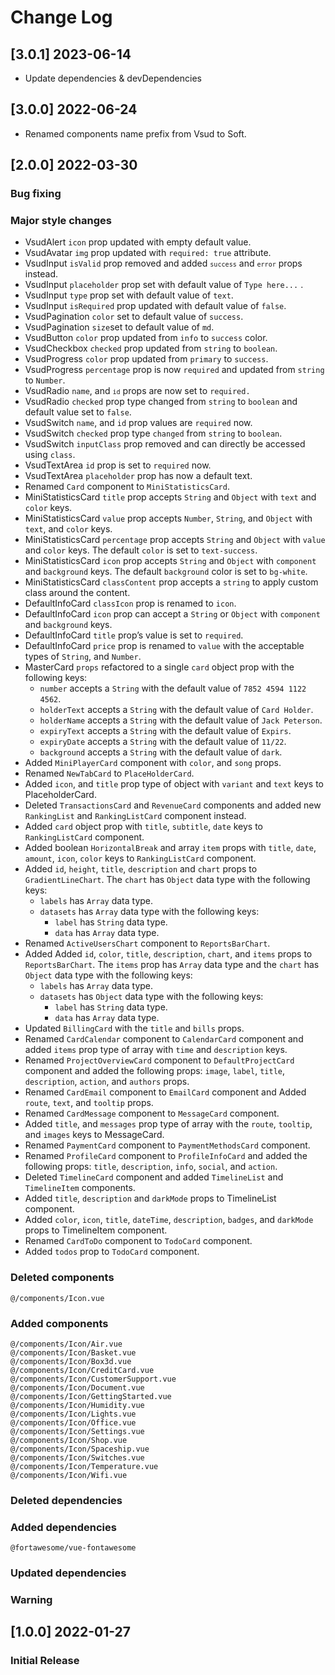 # Change Log

## [3.0.1] 2023-06-14

- Update dependencies & devDependencies

## [3.0.0] 2022-06-24

- Renamed components name prefix from Vsud to Soft.

## [2.0.0] 2022-03-30

### Bug fixing

### Major style changes

- VsudAlert `icon` prop updated with empty default value.
- VsudAvatar `img` prop updated with `required: true` attribute.
- VsudInput `isValid` prop removed and added <code>`success`</code> and <code>`error`</code> props instead.
- VsudInput `placeholder` prop set with default value of `Type here...` .
- VsudInput `type` prop set with default value of `text`.
- VsudInput `isRequired` prop updated with default value of `false`.
- VsudPagination `color` set to default value of `success`.
- VsudPagination `size`set to default value of `md`.
- VsudButton `color` prop updated from `info` to `success` color.
- VsudCheckbox `checked` prop updated from `string` to `boolean`.
- VsudProgress `color` prop updated from `primary` to `success`.
- VsudProgress `percentage` prop is now `required` and updated from `string` to `Number`.
- VsudRadio `name`, and <code>`id`</code> props are now set to `required.`
- VsudRadio `checked` prop type changed from `string` to `boolean` and default value set to `false`.
- VsudSwitch `name`, and `id` prop values are `required` now.
- VsudSwitch `checked` prop type `changed` from `string` to `boolean`.
- VsudSwitch `inputClass` prop removed and can directly be accessed using `class`.
- VsudTextArea `id` prop is set to `required` now.
- VsudTextArea `placeholder` prop has now a default text.
- Renamed `Card` component to `MiniStatisticsCard`.
- MiniStatisticsCard `title` prop accepts `String` and `Object` with `text` and `color` keys.
- MiniStatisticsCard `value` prop accepts `Number`, `String`, and `Object` with `text`, and `color` keys.
- MiniStatisticsCard `percentage` prop accepts `String` and `Object` with `value` and `color` keys. The default `color` is set to `text-success`.
- MiniStatisticsCard `icon` prop accepts `String` and `Object` with `component` and `background` keys. The default `background` color is set to `bg-white`.
- MiniStatisticsCard `classContent` prop accepts a `string` to apply custom class around the content.
- DefaultInfoCard `classIcon` prop is renamed to `icon`.
- DefaultInfoCard `icon` prop can accept a `String` or `Object` with `component` and `background` keys.
- DefaultInfoCard `title` prop’s value is set to `required`.
- DefaultInfoCard `price` prop is renamed to `value` with the acceptable types of `String`, and `Number`.
- MasterCard `props` refactored to a single `card` object prop with the following keys:
  - `number` accepts a `String` with the default value of `7852 4594 1122 4562`.
  - `holderText` accepts a `String` with the default value of `Card Holder`.
  - `holderName` accepts a `String` with the default value of `Jack Peterson`.
  - `expiryText` accepts a `String` with the default value of `Expirs`.
  - `expiryDate` accepts a `String` with the default value of `11/22`.
  - `background` accepts a `String` with the default value of `dark`.
- Added `MiniPlayerCard` component with `color`, and `song` props.
- Renamed `NewTabCard` to `PlaceHolderCard`.
- Added `icon`, and `title` prop type of object with `variant` and `text` keys to PlaceholderCard.
- Deleted `TransactionsCard` and `RevenueCard` components and added new `RankingList` and `RankingListCard` component instead.
- Added `card` object prop with `title`, `subtitle`, `date` keys to `RankingListCard` component.
- Added boolean `HorizontalBreak` and array `item` props with `title`, `date`, `amount`, `icon`, `color` keys to `RankingListCard` component.
- Added `id`, `height`, `title`, `description` and `chart` props to `GradientLineChart`. The `chart` has `Object` data type with the following keys:
  - `labels` has `Array` data type.
  - `datasets` has `Array` data type with the following keys:
    - `label` has `String` data type.
    - `data` has `Array` data type.
- Renamed `ActiveUsersChart` component to `ReportsBarChart`.
- Added Added `id`, `color`, `title`, `description`, `chart`, and `items` props to `ReportsBarChart`. The `items` prop has `Array` data type and the `chart` has `Object` data type with the following keys:
  - `labels` has `Array` data type.
  - `datasets` has `Object` data type with the following keys:
    - `label` has `String` data type.
    - `data` has `Array` data type.
- Updated `BillingCard` with the `title` and `bills` props.
- Renamed `CardCalendar` component to `CalendarCard` component and added `items` prop type of array with `time` and `description` keys.
- Renamed `ProjectOverviewCard` component to `DefaultProjectCard` component and added the following props: `image`, `label`, `title`, `description`, `action`, and `authors` props.
- Renamed `CardEmail` component to `EmailCard` component and Added `route`, `text`, and `tooltip` props.
- Renamed `CardMessage` component to `MessageCard` component.
- Added `title`, and `messages` prop type of array with the `route`, `tooltip`, and `images` keys to MessageCard.
- Renamed `PaymentCard` component to `PaymentMethodsCard` component.
- Renamed `ProfileCard` component to `ProfileInfoCard` and added the following props: `title`, `description`, `info`, `social`, and `action`.
- Deleted `TimelineCard` component and added `TimelineList` and `TimelineItem` components.
- Added `title`, `description` and `darkMode` props to TimelineList component.
- Added `color`, `icon`, `title`, `dateTime`, `description`, `badges`, and `darkMode` props to TimelineItem component.
- Renamed `CardToDo` component to `TodoCard` component.
- Added `todos` prop to `TodoCard` component.

### Deleted components

```
@/components/Icon.vue
```

### Added components

```
@/components/Icon/Air.vue
@/components/Icon/Basket.vue
@/components/Icon/Box3d.vue
@/components/Icon/CreditCard.vue
@/components/Icon/CustomerSupport.vue
@/components/Icon/Document.vue
@/components/Icon/GettingStarted.vue
@/components/Icon/Humidity.vue
@/components/Icon/Lights.vue
@/components/Icon/Office.vue
@/components/Icon/Settings.vue
@/components/Icon/Shop.vue
@/components/Icon/Spaceship.vue
@/components/Icon/Switches.vue
@/components/Icon/Temperature.vue
@/components/Icon/Wifi.vue

```

### Deleted dependencies

### Added dependencies

```
@fortawesome/vue-fontawesome
```

### Updated dependencies

### Warning

## [1.0.0] 2022-01-27

### Initial Release
